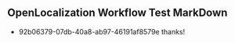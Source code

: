 ## OpenLocalization Workflow Test MarkDown
* 92b06379-07db-40a8-ab97-46191af8579e thanks!

<!--HONumber=Jul16_HO5-->


